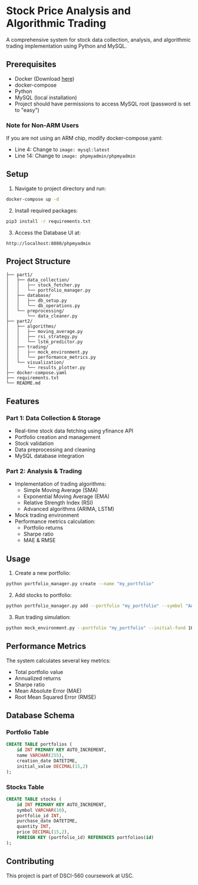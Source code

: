 # Stock Price Analysis and Algorithmic Trading

A comprehensive system for stock data collection, analysis, and algorithmic trading implementation using Python and MySQL.

## Prerequisites

- Docker (Download [here](https://www.docker.com/products/docker-desktop/))
- docker-compose
- Python
- MySQL (local installation)
- Project should have permissions to access MySQL root (password is set to "easy")

### Note for Non-ARM Users
If you are not using an ARM chip, modify docker-compose.yaml:
- Line 4: Change to `image: mysql:latest`
- Line 14: Change to `image: phpmyadmin/phpmyadmin`

## Setup

1. Navigate to project directory and run:
```bash
docker-compose up -d
```

2. Install required packages:
```bash
pip3 install -r requirements.txt
```

3. Access the Database UI at:
```
http://localhost:8080/phpmyadmin
```

## Project Structure

```
├── part1/
│   ├── data_collection/
│   │   ├── stock_fetcher.py
│   │   └── portfolio_manager.py
│   ├── database/
│   │   ├── db_setup.py
│   │   └── db_operations.py
│   └── preprocessing/
│       └── data_cleaner.py
├── part2/
│   ├── algorithms/
│   │   ├── moving_average.py
│   │   ├── rsi_strategy.py
│   │   └── lstm_predictor.py
│   ├── trading/
│   │   ├── mock_environment.py
│   │   └── performance_metrics.py
│   └── visualization/
│       └── results_plotter.py
├── docker-compose.yaml
├── requirements.txt
└── README.md
```

## Features

### Part 1: Data Collection & Storage
- Real-time stock data fetching using yfinance API
- Portfolio creation and management
- Stock validation
- Data preprocessing and cleaning
- MySQL database integration

### Part 2: Analysis & Trading
- Implementation of trading algorithms:
  - Simple Moving Average (SMA)
  - Exponential Moving Average (EMA)
  - Relative Strength Index (RSI)
  - Advanced algorithms (ARIMA, LSTM)
- Mock trading environment
- Performance metrics calculation:
  - Portfolio returns
  - Sharpe ratio
  - MAE & RMSE

## Usage

1. Create a new portfolio:
```bash
python portfolio_manager.py create --name "my_portfolio"
```

2. Add stocks to portfolio:
```bash
python portfolio_manager.py add --portfolio "my_portfolio" --symbol "AAPL,GOOGL,MSFT"
```

3. Run trading simulation:
```bash
python mock_environment.py --portfolio "my_portfolio" --initial-fund 100000 --algorithm "sma"
```

## Performance Metrics

The system calculates several key metrics:
- Total portfolio value
- Annualized returns
- Sharpe ratio
- Mean Absolute Error (MAE)
- Root Mean Squared Error (RMSE)

## Database Schema

### Portfolio Table
```sql
CREATE TABLE portfolios (
    id INT PRIMARY KEY AUTO_INCREMENT,
    name VARCHAR(255),
    creation_date DATETIME,
    initial_value DECIMAL(15,2)
);
```

### Stocks Table
```sql
CREATE TABLE stocks (
    id INT PRIMARY KEY AUTO_INCREMENT,
    symbol VARCHAR(10),
    portfolio_id INT,
    purchase_date DATETIME,
    quantity INT,
    price DECIMAL(15,2),
    FOREIGN KEY (portfolio_id) REFERENCES portfolios(id)
);
```

## Contributing
This project is part of DSCI-560 coursework at USC.
